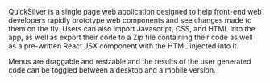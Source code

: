 
QuickSilver is a single page web application designed to help front-end web developers rapidly prototype web components and see changes made to them on the fly. Users can also import Javascript, CSS, and HTML into the app, as well as export their code to a Zip file containing their code as well as a pre-written React JSX component with the HTML injected into it.

Menus are draggable and resizable and the results of the user generated code can be toggled between a desktop and a mobile version.

